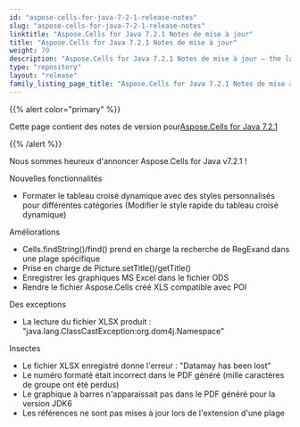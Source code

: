 ```yaml
---
id: "aspose-cells-for-java-7-2-1-release-notes"
slug: "aspose-cells-for-java-7-2-1-release-notes"
linktitle: "Aspose.Cells for Java 7.2.1 Notes de mise à jour"
title: "Aspose.Cells for Java 7.2.1 Notes de mise à jour"
weight: 70
description: "Aspose.Cells for Java 7.2.1 Notes de mise à jour – the latest updates and fixes."
type: "repository"
layout: "release"
family_listing_page_title: "Aspose.Cells for Java 7.2.1 Notes de mise à jour"
---
```

{{% alert color="primary" %}} 

 Cette page contient des notes de version pour[Aspose.Cells for Java 7.2.1](https://releases.aspose.com/cells/java/new-releases/aspose.cells-for-java-7.2.1/)

{{% /alert %}} 

Nous sommes
 heureux d'annoncer Aspose.Cells for Java v7.2.1 !

 Nouvelles fonctionnalités

- Formater le tableau croisé dynamique avec des styles personnalisés pour différentes catégories (Modifier le style rapide du tableau croisé dynamique)

 Améliorations

- Cells.findString()/find() prend en charge la recherche de RegExand dans une plage spécifique
- Prise en charge de Picture.setTitle()/getTitle()
- Enregistrer les graphiques MS Excel dans le fichier ODS
- Rendre le fichier Aspose.Cells créé XLS compatible avec POI

 Des exceptions

- La lecture du fichier XLSX produit : "java.lang.ClassCastException:org.dom4j.Namespace"

 Insectes

- Le fichier XLSX enregistré donne l'erreur : "Datamay has been lost"
- Le numéro formaté était incorrect dans le PDF généré (mille caractères de groupe ont été perdus)
- Le graphique à barres n'apparaissait pas dans le PDF généré pour la version JDK6
- Les références ne sont pas mises à jour lors de l'extension d'une plage

